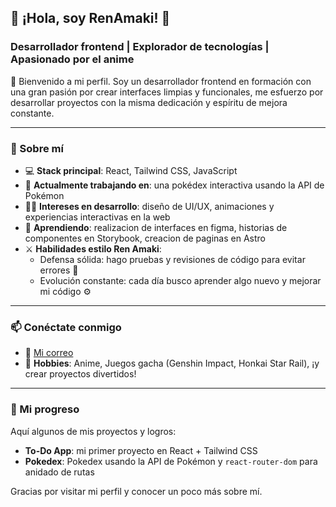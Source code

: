 ## 💎 ¡Hola, soy RenAmaki! 💎
### Desarrollador frontend | Explorador de tecnologías | Apasionado por el anime

👋 Bienvenido a mi perfil. Soy un desarrollador frontend en formación con una gran pasión por crear interfaces limpias y funcionales, me esfuerzo por desarrollar proyectos con la misma dedicación y espíritu de mejora constante.

---

### 🌟 Sobre mí

- 💻 **Stack principal**: React, Tailwind CSS, JavaScript
- 🔭 **Actualmente trabajando en**: una pokédex interactiva usando la API de Pokémon
- 🧑‍💻 **Intereses en desarrollo**: diseño de UI/UX, animaciones y experiencias interactivas en la web
- 🌱 **Aprendiendo**: realizacion de interfaces en figma, historias de componentes en Storybook, creacion de paginas en Astro
- ⚔️ **Habilidades estilo Ren Amaki**:
  - Defensa sólida: hago pruebas y revisiones de código para evitar errores 💪
  - Evolución constante: cada día busco aprender algo nuevo y mejorar mi código ⚙️

---

### 📫 Conéctate conmigo
- 📧 [Mi correo](mailto:jestevez1709@gmail.com)
- 🎌 **Hobbies**: Anime, Juegos gacha (Genshin Impact, Honkai Star Rail), ¡y crear proyectos divertidos!

---

### 🌱 Mi progreso

Aquí algunos de mis proyectos y logros:

- **To-Do App**: mi primer proyecto en React + Tailwind CSS
- **Pokedex**: Pokedex usando la API de Pokémon y `react-router-dom` para anidado de rutas

Gracias por visitar mi perfil y conocer un poco más sobre mí.

<!--
**kenNoYuusha/kenNoYuusha** is a ✨ _special_ ✨ repository because its `README.md` (this file) appears on your GitHub profile.

Here are some ideas to get you started:

- 🔭 I’m currently working on ...
- 🌱 I’m currently learning ...
- 👯 I’m looking to collaborate on ...
- 🤔 I’m looking for help with ...
- 💬 Ask me about ...
- 📫 How to reach me: ...
- 😄 Pronouns: ...
- ⚡ Fun fact: ...
- 🐦 [Twitter](https://twitter.com/tu_usuario)
-->
